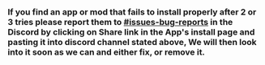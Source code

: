 ### If you find an app or mod that fails to install properly after 2 or 3 tries please report them to [#issues-bug-reports](https://discord.gg/2bkwecn) in the Discord by clicking on Share link in the App's install page and pasting it into discord channel stated above, We will then look into it soon as we can and either fix, or remove it.